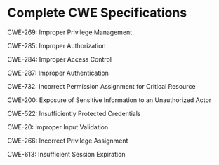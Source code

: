 

# Complete CWE Specifications

CWE-269: Improper Privilege Management

CWE-285: Improper Authorization

CWE-284: Improper Access Control

CWE-287: Improper Authentication

CWE-732: Incorrect Permission Assignment for Critical Resource

CWE-200: Exposure of Sensitive Information to an Unauthorized Actor

CWE-522: Insufficiently Protected Credentials

CWE-20: Improper Input Validation

CWE-266: Incorrect Privilege Assignment

CWE-613: Insufficient Session Expiration